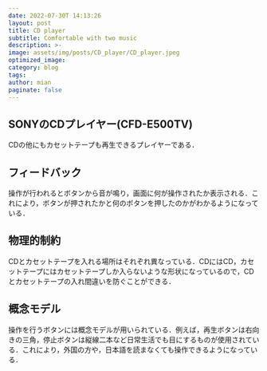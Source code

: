 ```yaml
---
date: 2022-07-30T 14:13:26
layout: post
title: CD player
subtitle: Comfortable with two music
description: >-
image: assets/img/posts/CD_player/CD_player.jpeg
optimized_image: 
category: blog
tags: 
author: mian
paginate: false
---
```


## SONYのCDプレイヤー(CFD-E500TV)

CDの他にもカセットテープも再生できるプレイヤーである．

## フィードバック

操作が行われるとボタンから音が鳴り，画面に何が操作されたか表示される．これにより，ボタンが押されたかと何のボタンを押したのかがわかるようになっている．

## 物理的制約

CDとカセットテープを入れる場所はそれぞれ異なっている．CDにはCD，カセットテープにはカセットテープしか入らないような形状になっているので，CDとカセットテープの入れ間違いを防ぐことができる．

## 概念モデル

操作を行うボタンには概念モデルが用いられている．例えば，再生ボタンは右向きの三角，停止ボタンは縦線二本など日常生活でも目にするものが使用されている．これにより，外国の方や，日本語を読まなくても操作できるようになっている．